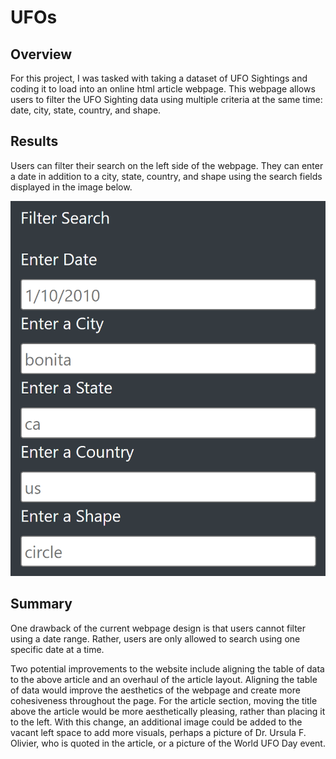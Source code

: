 # UFOs

## Overview
For this project, I was tasked with taking a dataset of UFO Sightings and coding it to load into an online html article webpage. This webpage allows users to filter the UFO Sighting data using multiple criteria at the same time: date, city, state, country, and shape. 

## Results
Users can filter their search on the left side of the webpage. They can enter a date in addition to a city, state, country, and shape using the search fields displayed in the image below. 

![left search fields](https://github.com/billy-bartlett/UFOs/blob/main/Resources/search_fields.png)

## Summary
One drawback of the current webpage design is that users cannot filter using a date range. Rather, users are only allowed to search using one specific date at a time.

Two potential improvements to the website include aligning the table of data to the above article and an overhaul of the article layout. Aligning the table of data would improve the aesthetics of the webpage and create more cohesiveness throughout the page. For the article section, moving the title above the article would be more aesthetically pleasing, rather than placing it to the left. With this change, an additional image could be added to the vacant left space to add more visuals, perhaps a picture of Dr. Ursula F. Olivier, who is quoted in the article, or a picture of the World UFO Day event.